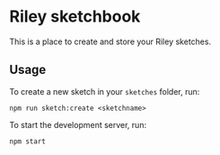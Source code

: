 # Riley sketchbook

This is a place to create and store your Riley sketches.

## Usage

To create a new sketch in your `sketches` folder, run:

```
npm run sketch:create <sketchname>
```

To start the development server, run:

```
npm start
```
